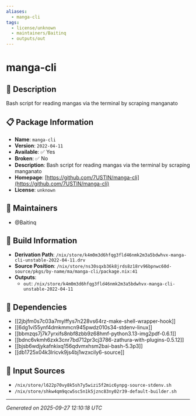 ```yaml
---
aliases:
  - manga-cli
tags:
  - license/unknown
  - maintainers/Baitinq
  - outputs/out
---
```


# manga-cli

## 📝 Description

Bash script for reading mangas via the terminal by scraping manganato

## 📋 Package Information

- **Name**: `manga-cli`
- **Version**: `2022-04-11`
- **Available**: ✅ Yes
- **Broken**: ✅ No
- **Description**: Bash script for reading mangas via the terminal by scraping manganato
- **Homepage**: [https://github.com/7USTIN/manga-cli](https://github.com/7USTIN/manga-cli)
- **License**: `unknown`
## 👥 Maintainers

- @Baitinq


## 🔧 Build Information

- **Derivation Path**: `/nix/store/k4m0m3d6hfqg3fld46nmk2m3a5bdwhvx-manga-cli-unstable-2022-04-11.drv`
- **Source Position**: `/nix/store/ns30sqxb36k8jrds8z18rv96bpnwc60d-source/pkgs/by-name/ma/manga-cli/package.nix:41`
- **Outputs**:
  - `out`:  `/nix/store/k4m0m3d6hfqg3fld46nmk2m3a5bdwhvx-manga-cli-unstable-2022-04-11`

## 🔗 Dependencies

- [[2jbjfm0s7c03a7mylffys7n228vs64rz-make-shell-wrapper-hook]]
- [[6dg1vi55ynf4dmkmmcn945pwdz010s34-stdenv-linux]]
- [[bbmzqs7j7k7yrxifs8nbf8zbb9z68hmf-python3.13-img2pdf-0.6.1]]
- [[bdnc6vkmh6zxk3cnr7bd712pr3cj3786-zathura-with-plugins-0.5.12]]
- [[bjsb6wdjykafnkixq156qdvmxhsm2bai-bash-5.3p3]]
- [[db1725x04k3lricvk9js4bj1wzxcily6-source]]

## 📁 Input Sources

- `/nix/store/l622p70vy8k5sh7y5wizi5f2mic6ynpg-source-stdenv.sh`
- `/nix/store/shkw4qm9qcw5sc5n1k5jznc83ny02r39-default-builder.sh`

---
*Generated on 2025-09-27 12:10:18 UTC*
